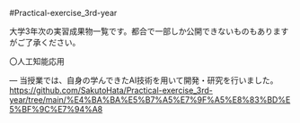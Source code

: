 #Practical-exercise_3rd-year

大学3年次の実習成果物一覧です。都合で一部しか公開できないものもありますがご了承ください。

〇人工知能応用

― 当授業では、自身の学んできたAI技術を用いて開発・研究を行いました。
  https://github.com/SakutoHata/Practical-exercise_3rd-year/tree/main/%E4%BA%BA%E5%B7%A5%E7%9F%A5%E8%83%BD%E5%BF%9C%E7%94%A8
